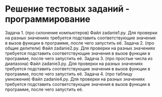 # Решение тестовых заданий - программирование

Задача 1. (про склонение компьютеров)
Файл zadanie1.py. Для проверки на разных значениях требуется подставить соответствующие значения в вызов функции в программе, после чего запустить её.
Задача 2. (про общие делители)
Файл zadanie2.py. Для проверки на разных значениях требуется подставить соответствующие значения в вызов функции в программе, после чего запустить её.
Задача 3. (про простые числа из диапазона)
Файл zadanie3.py. Для проверки на разных значениях требуется подставить соответствующие значения в вызов функции в программе, после чего запустить её.
Задача 4. (про таблицу умножения)
Файл zadanie4.py. Для проверки на разных значениях требуется подставить соответствующие значения в вызов функции в программе, после чего запустить её.

